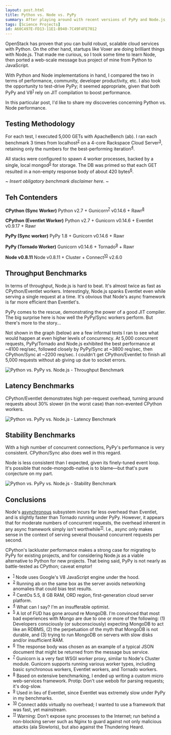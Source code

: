 ```yaml
---
layout: post.html
title: Python vs. Node vs. PyPy
summary: After playing around with recent versions of PyPy and Node.js, I've discovered some things that may surprise you.
tags: [Science Projects]
id: A60C497E-FD13-11E1-B940-7C49F4FE7012
---
```


OpenStack has proven that you can build robust, scalable cloud services with Python. On the other hand, startups like Voxer are doing brilliant things with Node.js. That made me curious, so I took some time to learn Node, then ported a web-scale message bus project of mine from Python to JavaScript. 

With Python and Node implementations in hand, I compared the two in terms of performance, community, developer productivity, etc. I also took the opportunity to test-drive PyPy; it seemed appropriate, given that both PyPy and V8<sup><a name="id-1" href="#id-1.ftn">1</a></sup> rely on JIT compilation to boost performance. 

In this particular post, I'd like to share my discoveries concerning Python vs. Node performance. 

## Testing Methodology ##

For each test, I executed 5,000 GETs with ApacheBench (ab). I ran each benchmark 3 times from localhost<sup><a name="id-2" href="#id-2.ftn">2</a></sup> on a 4-core Rackspace Cloud Server<sup><a name="id-3" href="#id-3.ftn">3</a></sup>, retaining only the numbers for the best-performing iteration<sup><a name="id-4" href="#id-4.ftn">4</a></sup>.

All stacks were configured to spawn 4 worker processes, backed by a single, local mongod<sup><a name="id-5" href="#id-5.ftn">5</a></sup> for storage. The DB was primed so that each GET resulted in a non-empty response body of about 420 bytes<sup><a name="id-6" href="#id-6.ftn">6</a></sup>.

*~ Insert obligatory benchmark disclaimer here. ~*

## Teh Contenders ##

**CPython (Sync Worker)** 
Python v2.7 + Gunicorn<sup><a name="id-7" href="#id-7.ftn">7</a></sup> v0.14.6 + Rawr<sup><a name="id-8" href="#id-8.ftn">8</a></sup> 

**CPython (Eventlet Worker)** 
Python v2.7 + Gunicorn v0.14.6 + Eventlet v0.9.17 + Rawr

**PyPy (Sync worker)** 
PyPy 1.8 + Gunicorn v0.14.6 + Rawr

**PyPy (Tornado Worker)** 
Gunicorn v0.14.6 + Tornado<sup><a name="id-9" href="#id-9.ftn">9</a></sup> + Rawr

**Node v0.8.11** 
Node v0.8.11 + Cluster + Connect<sup><a name="id-10" href="#id-10.ftn">10</a></sup> v2.6.0

## Throughput Benchmarks ##

In terms of throughput, Node.js is hard to beat. It's almost twice as fast as CPython/Eventlet workers. Interestingly, Node.js spanks Eventlet even while serving a single request at a time. It's obvious that Node's async framework is far more efficient than Eventlet's.

PyPy comes to the rescue, demonstrating the power of a good JIT compiler. The big surprise here is how well the PyPy/Sync workers perform. But there's more to the story... 

Not shown in the graph (below) are a few informal tests I ran to see what would happen at even higher levels of concurrency. At 5,000 concurrent requests, PyPy/Tornado and Node.js exhibited the best performance at ~4100 req/sec, followed closely by PyPy/Sync at ~3800 req/sec, then CPython/Sync at ~2200 req/sec. I couldn't get CPython/Eventlet to finish all 5,000 requests without ab giving up due to socket errors.

<img class="block" src="/assets/images/node-bench/throughput.png" alt="Python vs. PyPy vs. Node.js - Throughput Benchmark" />

## Latency Benchmarks ##

CPython/Eventlet demonstrates high per-request overhead, turning around requests about 30% slower (in the worst case) than non-evented CPython workers. 

<img class="block" src="/assets/images/node-bench/latency.png" alt="Python vs. PyPy vs. Node.js - Latency Benchmark" />

## Stability Benchmarks ##

With a high number of concurrent connections, PyPy's performance is very consistent. CPython/Sync also does well in this regard. 

Node is less consistent than I expected, given its finely-tuned event loop. It's possible that node-mongodb-native is to blame&mdash;but that's pure conjecture on my part.

<img class="block" src="/assets/images/node-bench/stability.png" alt="Python vs. PyPy vs. Node.js - Stability Benchmark" />

## Conclusions ##

Node's [asynchronous](/2012/09/18/demystifying-async-io.html) subsystem incurs far less overhead than Eventlet, and is slightly faster than Tornado running under PyPy. However, it appears that for moderate numbers of concurrent requests, the overhead inherent in any async framework simply isn't worthwhile<sup><a name="id-11" href="#id-11.ftn">11</a></sup>. I.e., async only makes sense in the context of serving several thousand concurrent requests per second.

CPython's lackluster performance makes a strong case for migrating to PyPy for existing projects, and for considering Node.js as a viable alternative to Python for new projects. That being said, PyPy is not nearly as battle-tested as CPython; caveat emptor!

<ul class="footnotes">
  <li>
    <sup><a name="id-1.ftn" href="#id-1">1</a></sup> Node uses Google's V8 JavaScript engine under the hood. 
  </li>
  <li>
    <sup><a name="id-2.ftn" href="#id-2">2</a></sup> Running ab on the same box as the server avoids networking anomalies that could bias test results.
  </li>
  <li>
    <sup><a name="id-3.ftn" href="#id-3">3</a></sup> CentOs 5.5, 8 GB RAM, ORD region, first-generation cloud server platform.
  </li>
  <li>
    <sup><a name="id-4.ftn" href="#id-4">4</a></sup> What can I say? I'm an insufferable optimist.
  </li>
  <li>
    <sup><a name="id-5.ftn" href="#id-5">5</a></sup> A lot of FUD has gone around re MongoDB. I'm convinced that most bad experiences with Mongo are due to one or more of the following: (1) Developers consciously (or subconsciously) expecting MongoDB to act like an RDBMS, (2) the perpetuation of the myth that MongoDB is not durable, and (3) trying to run MongoDB on servers with slow disks and/or insufficient RAM.
  </li>
  <li>
    <sup><a name="id-6.ftn" href="#id-6">6</a></sup> The response body was chosen as an example of a typical JSON document that might be returned from the message bus service.
  </li>
  <li>
    <sup><a name="id-7.ftn" href="#id-7">7</a></sup> Gunicorn is a very fast WSGI worker proxy, similar to Node's Cluster module. Gunicorn supports running various worker types, including basic synchronous workers, Eventlet workers, and Tornado workers.
  </li>
  <li>
    <sup><a name="id-8.ftn" href="#id-8">8</a></sup> Based on extensive benchmarking, I ended up writing a custom micro web-services framework. Protip: Don't use webob for parsing requests; it's dog-slow.
  </li>
  <li>
    <sup><a name="id-9.ftn" href="#id-9">9</a></sup> Used in lieu of Eventlet, since Eventlet was extremely slow under PyPy in my  benchmarks.
  </li>
  <li>
    <sup><a name="id-10.ftn" href="#id-10">10</a></sup> Connect adds virtually no overhead; I wanted to use a framework that was fast, yet mainstream.
  </li>
  <li>
    <sup><a name="id-11.ftn" href="#id-11">11</a></sup> Warning: Don't expose sync processes to the Internet; run behind a non-blocking server such as Nginx to guard against not only malicious attacks (ala Slowloris), but also against the Thundering Heard.
  </li>
</ul>


